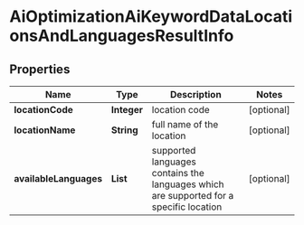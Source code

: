 # AiOptimizationAiKeywordDataLocationsAndLanguagesResultInfo


## Properties

| Name | Type | Description | Notes |
|------------ | ------------- | ------------- | -------------|
**locationCode** | **Integer** | location code |[optional]|
**locationName** | **String** | full name of the location |[optional]|
**availableLanguages** | **List<AvailableLanguages>** | supported languages<br>contains the languages which are supported for a specific location |[optional]|